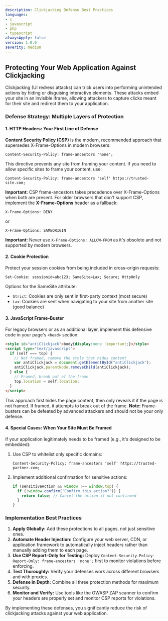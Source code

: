 ```yaml
---
description: Clickjacking Defense Best Practices
languages:
- c
- javascript
- php
- typescript
alwaysApply: false
version: 1.0.0
severity: medium
---
```


## Protecting Your Web Application Against Clickjacking

Clickjacking (UI redress attacks) can trick users into performing unintended actions by hiding or disguising interactive elements. These attacks embed your site in an invisible iframe, allowing attackers to capture clicks meant for their site and redirect them to your application.

### Defense Strategy: Multiple Layers of Protection

#### 1. HTTP Headers: Your First Line of Defense

**Content Security Policy (CSP)** is the modern, recommended approach that supersedes X-Frame-Options in modern browsers:

```http
Content-Security-Policy: frame-ancestors 'none';
```

This directive prevents any site from framing your content. If you need to allow specific sites to frame your content, use:

```http
Content-Security-Policy: frame-ancestors 'self' https://trusted-site.com;
```

**Important:** CSP frame-ancestors takes precedence over X-Frame-Options when both are present. For older browsers that don't support CSP, implement the **X-Frame-Options** header as a fallback:

```http
X-Frame-Options: DENY
```

or

```http
X-Frame-Options: SAMEORIGIN
```

**Important:** Never use `X-Frame-Options: ALLOW-FROM` as it's obsolete and not supported by modern browsers.

#### 2. Cookie Protection

Protect your session cookies from being included in cross-origin requests:

```http
Set-Cookie: sessionid=abc123; SameSite=Lax; Secure; HttpOnly
```

Options for the SameSite attribute:
- `Strict`: Cookies are only sent in first-party context (most secure)
- `Lax`: Cookies are sent when navigating to your site from another site (good balance)

#### 3. JavaScript Frame-Buster

For legacy browsers or as an additional layer, implement this defensive code in your page's `<head>` section:

```html
<style id="antiClickjack">body{display:none !important;}</style>
<script type="text/javascript">
  if (self === top) {
    // Not framed, remove the style that hides content
    var antiClickjack = document.getElementById("antiClickjack");
    antiClickjack.parentNode.removeChild(antiClickjack);
  } else {
    // Framed, break out of the frame
    top.location = self.location;
  }
</script>
```

This approach first hides the page content, then only reveals it if the page is not framed. If framed, it attempts to break out of the frame. **Note:** Frame-busters can be defeated by advanced attackers and should not be your only defense.

#### 4. Special Cases: When Your Site Must Be Framed

If your application legitimately needs to be framed (e.g., it's designed to be embedded):

1. Use CSP to whitelist only specific domains:
   ```http
   Content-Security-Policy: frame-ancestors 'self' https://trusted-partner.com;
   ```

2. Implement additional confirmation for sensitive actions:
   ```javascript
   if (sensitiveAction && window !== window.top) {
     if (!window.confirm('Confirm this action?')) {
       return false; // Cancel the action if not confirmed
     }
   }
   ```

### Implementation Best Practices

1. **Apply Globally:** Add these protections to all pages, not just sensitive ones.
2. **Automate Header Injection:** Configure your web server, CDN, or application framework to automatically inject headers rather than manually adding them to each page.
3. **Use CSP Report-Only for Testing:** Deploy `Content-Security-Policy-Report-Only: frame-ancestors 'none';` first to monitor violations before enforcing.
4. **Test Thoroughly:** Verify your defenses work across different browsers and with proxies.
5. **Defense in Depth:** Combine all three protection methods for maximum security.
6. **Monitor and Verify:** Use tools like the OWASP ZAP scanner to confirm your headers are properly set and monitor CSP reports for violations.

By implementing these defenses, you significantly reduce the risk of clickjacking attacks against your web application.